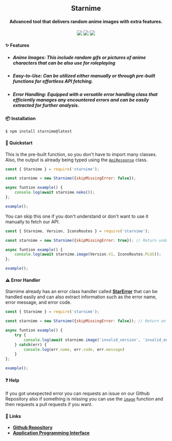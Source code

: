 <h2 align="center">
    Starnime
</h2>

<h4 align="center">
    Advanced tool that delivers random anime images with extra features.
</h4>

<p align="center">
    <a href="https://starnime.vercel.app/"><img src="https://img.shields.io/website?down_color=critical&down_message=offline&style=flat-square&up_color=blue&up_message=online&url=https%3A%2F%2Fstarnime.vercel.app%2F"><a>
    <a href="https://github.com/Stawa/Starnime/blob/main/LICENSE"><img src="https://img.shields.io/pypi/l/anvolt.py?color=informational&style=flat-square"></a>
    <a href="https://github.com/Stawa/Starnime"><img src="https://img.shields.io/github/package-json/v/Stawa/Starnime?style=flat-square"></a>
</p>

<h4> <span class="emoji">✨</span> Features </h4>

<ul>
    <li><h5>Anime Images: This include random gifs or pictures of anime characters that can be also use for roleplaying</h5></li>
    <li><h5>Easy-to-Use: Can be utilized either manually or through pre-built functions for effortless API fetching.</h5></li>
    <li><h5>Error Handling: Equipped with a versatile error handling class that efficiently manages any encountered errors and can be easily extracted for further analysis.</h5></li>
</ul>

<h4> <span class="emoji">📦</span> Installation </h4>

```bash
$ npm install starnime@latest
```

<h4> <span class="emoji"> 🚀 </span> Quickstart </h4>

This is the pre-built function, so you don't have to import many classes. Also, the output is already being typed using the [`ApiResponse`](https://github.com/Stawa/Starnime/blob/main/lib/index.js#L33) class.

```js
const { Starnime } = require('starnime');

const starnime = new Starnime({skipMissingError: false});

async funtion example() {
    console.log(await starnime.neko());
};

example();
```

<p> You can skip this one if you don't understand or don't want to use it manually to fetch our API. </p>

```js
const { Starnime, Version, IconsRoutes } = require('starnime');

const starnime = new Starnime({skipMissingError: true}); // Return undefined instead of error if there's an error.

async funtion example() {
    console.log(await starnime.image(Version.V1, IconsRoutes.PLUS));
};

example();
```

<h4> <span class="emoji"> ⚠️ </span> Error Handler </h4>

<p> Starnime already has an error class handler called <a href="https://github.com/Stawa/Starnime/blob/main/lib/index.js#L13"><b>StarError</b></a> that can be handled easily and can also extract information such as the error name, error message, and error code. </p>

```js
const { Starnime } = require('starnime');

const starnime = new Starnime({skipMissingError: false}); // Return an error instead of undefined if there's an error.

async funtion example() {
    try {
        console.log(await starnime.image('invalid_version', 'invalid_endpoint', 'invalid_type'));
    } catch(err) {
        console.log(err.name, err.code, err.message)
    }
};

example();
```

<h4> <span class="emoji"> ❓ </span> Help </h4>

If you got unexpected error you can requests an issue on our Github Repository also if something is missing you can use the [`image`](https://github.com/Stawa/Starnime/blob/main/lib/index.js#L114) function and then requests a pull requests if you want.

<h4> <span class="emoji">🔗</span> Links </h4>

- **[Github Repository](https://github.com/Stawa/Starnime)**
- **[Application Programming Interface](https://starnime.vercel.app/)**
